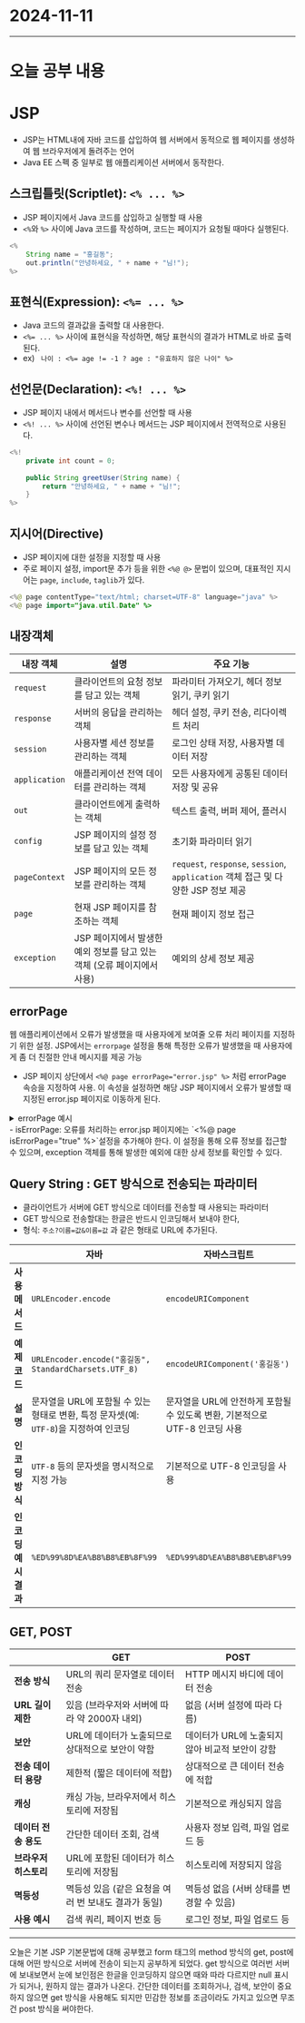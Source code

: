 # 2024-11-11
---

# 오늘 공부 내용

# JSP
- JSP는 HTML내에 자바 코드를 삽입하여 웹 서버에서 동적으로 웹 페이지를 생성하여 웹 브라우저에게 돌려주는 언어
- Java EE 스펙 중 일부로 웹 애플리케이션 서버에서 동작한다.

## 스크립틀릿(Scriptlet): `<% ... %>`
- JSP 페이지에서 Java 코드를 삽입하고 실행할 때 사용
- `<%`와 `%>` 사이에 Java 코드를 작성하며, 코드는 페이지가 요청될 때마다 실행된다.
```java
<%
    String name = "홍길동";
    out.println("안녕하세요, " + name + "님!");
%>
```

## 표현식(Expression): `<%= ... %>`
- Java 코드의 결과값을 출력할 대 사용한다.
- `<%= ... %>` 사이에 표현식을 작성하면, 해당 표현식의 결과가 HTML로 바로 출력된다. <br>
- ex) ` 나이 : <%= age != -1 ? age : "유효하지 않은 나이" %>`

## 선언문(Declaration): `<%! ... %>`
- JSP 페이지 내에서 메서드나 변수를 선언할 때 사용
- `<%! ... %>` 사이에 선언된 변수나 메서드는 JSP 페이지에서 전역적으로 사용된다.
```java
<%! 
    private int count = 0;
    
    public String greetUser(String name) {
        return "안녕하세요, " + name + "님!";
    }
%>
```

## 지시어(Directive)
- JSP 페이지에 대한 설정을 지정할 때 사용
- 주로 페이지 설정, import문 추가 등을 위한 `<%@ @>` 문법이 있으며, 대표적인 지시어는 `page`, `include`, `taglib`가 있다.
```java
<%@ page contentType="text/html; charset=UTF-8" language="java" %>
<%@ page import="java.util.Date" %>
```

## 내장객체
| 내장 객체       | 설명                                                    | 주요 기능                                                                                  |
|----------------|--------------------------------------------------------|------------------------------------------------------------------------------------------|
| `request`      | 클라이언트의 요청 정보를 담고 있는 객체                   | 파라미터 가져오기, 헤더 정보 읽기, 쿠키 읽기                                               |
| `response`     | 서버의 응답을 관리하는 객체                              | 헤더 설정, 쿠키 전송, 리다이렉트 처리                                                      |
| `session`      | 사용자별 세션 정보를 관리하는 객체                        | 로그인 상태 저장, 사용자별 데이터 저장                                                     |
| `application`  | 애플리케이션 전역 데이터를 관리하는 객체                  | 모든 사용자에게 공통된 데이터 저장 및 공유                                                  |
| `out`          | 클라이언트에게 출력하는 객체                              | 텍스트 출력, 버퍼 제어, 플러시                                                              |
| `config`       | JSP 페이지의 설정 정보를 담고 있는 객체                   | 초기화 파라미터 읽기                                                                       |
| `pageContext`  | JSP 페이지의 모든 정보를 관리하는 객체                    | `request`, `response`, `session`, `application` 객체 접근 및 다양한 JSP 정보 제공           |
| `page`         | 현재 JSP 페이지를 참조하는 객체                          | 현재 페이지 정보 접근                                                                      |
| `exception`    | JSP 페이지에서 발생한 예외 정보를 담고 있는 객체 (오류 페이지에서 사용) | 예외의 상세 정보 제공                                                                       |


## errorPage 
웹 애플리케이션에서 오류가 발생했을 때 사용자에게 보여줄 오류 처리 페이지를 지정하기 위한 설정.
JSP에서는 `errorpage` 설정을 통해 특정한 오류가 발생했을 때 사용자에게 좀 더 친절한 안내 메시지를 제공 가능
- JSP 페이지 상단에서 `<%@ page errorPage="error.jsp" %>` 처럼 errorPage 속승을 지정하여 사용.
이 속성을 설정하면 해당 JSP 페이지에서 오류가 발생할 때 지정된 error.jsp 페이지로 이동하게 된다.
<details>
    <summary>errorPage 예시</summary>

```java
<%@ page contentType="text/html;charset=UTF-8" language="java" %>
<%@ page errorPage="error.jsp" %>
<%
    String s = "a";
    int n = Integer.parseInt(s);
%>
<html>
<head>
    <title>Title</title>
    <link rel="icon" href="data:;base64,iVBORw0KGgo=">
</head>
<body>

    <h3>page 지시어</h3>

    <pre>
        errorPage : 에러가 발생할때 보여질 페이지 설정
    </pre>
    <hr>

    <p><%= n %></p>
</body>
</html>

<%@ page contentType="text/html;charset=UTF-8" language="java" %>
<%@ page isErrorPage="true" %>
<html>
<head>
    <title>Title</title>
    <link rel="icon" href="data:;base64,iVBORw0KGgo=">
</head>
<body>

  <h3>정보</h3>
  <p>
시스템 점검중입니다. 잠시후에 다시 시도해주세요..
  </p>
</body>
</html>
```
</details>
- isErrorPage: 오류를 처리하는 error.jsp 페이지에는 `<%@ page isErrorPage="true" %>`설정을 추가해야 한다. 
이 설정을 통해 오류 정보를 접근할 수 있으며, exception 객체를 통해 발생한 예외에 대한 상세 정보를 확인할 수 있다.

## Query String : GET 방식으로 전송되는 파라미터
- 클라이언트가 서버에 GET 방식으로 데이터를 전송할 때 사용되는 파라미터
- GET 방식으로 전송할대는 한글은 반드시 인코딩해서 보내야 한다,
- 형식: `주소?이름=값&이름=값` 과 같은 형태로 URL에 추가된다.

|               | 자바                                      | 자바스크립트                        |
|---------------|------------------------------------------|-------------------------------------|
| **사용 메서드** | `URLEncoder.encode`                       | `encodeURIComponent`               |
| **예제 코드**   | `URLEncoder.encode("홍길동", StandardCharsets.UTF_8)` | `encodeURIComponent('홍길동')`     |
| **설명**       | 문자열을 URL에 포함될 수 있는 형태로 변환, 특정 문자셋(예: `UTF-8`)을 지정하여 인코딩 | 문자열을 URL에 안전하게 포함될 수 있도록 변환, 기본적으로 UTF-8 인코딩 사용 |
| **인코딩 방식** | `UTF-8` 등의 문자셋을 명시적으로 지정 가능   | 기본적으로 UTF-8 인코딩을 사용      |
| **인코딩 예시 결과** | `%ED%99%8D%EA%B8%B8%EB%8F%99`         | `%ED%99%8D%EA%B8%B8%EB%8F%99`      |

## GET, POST
|               | **GET**                                  | **POST**                            |
|---------------|------------------------------------------|-------------------------------------|
| **전송 방식**   | URL의 쿼리 문자열로 데이터 전송            | HTTP 메시지 바디에 데이터 전송        |
| **URL 길이 제한** | 있음 (브라우저와 서버에 따라 약 2000자 내외) | 없음 (서버 설정에 따라 다름)         |
| **보안**       | URL에 데이터가 노출되므로 상대적으로 보안이 약함 | 데이터가 URL에 노출되지 않아 비교적 보안이 강함 |
| **전송 데이터 용량** | 제한적 (짧은 데이터에 적합)            | 상대적으로 큰 데이터 전송에 적합     |
| **캐싱**       | 캐싱 가능, 브라우저에서 히스토리에 저장됨     | 기본적으로 캐싱되지 않음             |
| **데이터 전송 용도** | 간단한 데이터 조회, 검색              | 사용자 정보 입력, 파일 업로드 등     |
| **브라우저 히스토리** | URL에 포함된 데이터가 히스토리에 저장됨 | 히스토리에 저장되지 않음            |
| **멱등성**     | 멱등성 있음 (같은 요청을 여러 번 보내도 결과가 동일) | 멱등성 없음 (서버 상태를 변경할 수 있음) |
| **사용 예시**   | 검색 쿼리, 페이지 번호 등                 | 로그인 정보, 파일 업로드 등          |

--- 
오늘은 기본 JSP 기본문법에 대해 공부했고 form 태그의 method 방식의 get, post에 대해 어떤 방식으로 서버에 전송이 되는지 공부하게 되었다.
get 방식으로 여러번 서버에 보내보면서 눈에 보인점은 한글을 인코딩하지 않으면 때와 따라 다르지만 null 표시가 되거나, 원하지 않는 결과가 나온다.
간단한 데이터를 조회하거나, 검색, 보안이 중요하지 않으면 get 방식을 사용해도 되지만 민감한 정보를 조금이라도 가지고 있으면 무조건 post 방식을 써야한다.
